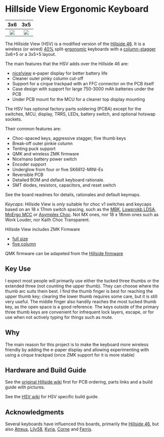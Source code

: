 # Hillside View Ergonomic Keyboard

3x6                       |  3x5
:-------------------------:|:-------------------------:
![](https://github.com/wannabecoffeenerd/hillside/blob/main/hillside46/doc/image/hsv_3x6.jpg)  |  ![](https://github.com/wannabecoffeenerd/hillside/blob/main/hillside46/doc/image/hsv_3x5.jpg)

The Hillside View (HSV) is a modified version of the [Hillside 46](https://github.com/mmccoyd/hillside). It is a 
 wireless (or wired) [40%](https://deskthority.net/wiki/40%25) 
 split-[ergonomic](https://deskthority.net/wiki/Ergonomic_keyboard) 
 keyboards with a 
 [column-stagger](https://deskthority.net/wiki/Staggering#Columnar_layout) 3x6+5 or a 3x5+5 layout.

The main features that the HSV adds over the Hillside 46 are:
- [nice!view](https://github.com/getkeops/keops/tree/main) e-paper display for better battery life
- Cleaner outer pinky column cut-off
- Support for a cirque trackpad with an FFC connector on the PCB itself
- Case design with support for large 750-3000 mAh batteries under the PCB
- Under PCB mount for the MCU for a cleaner top display mounting

The HSV has optional factory parts soldering (PCBA) except for the switches, MCU, display, TRRS, LEDs, battery switch, and optional hotswap sockets.

Their common features are:

- Choc-spaced keys, aggressive stagger, five thumb keys
- Break-off outer pinkie column
- Tenting puck support
- QMK and wireless ZMK firmware
- Nice!nano battery power switch
- Encoder support
- Underglow from four or five SK6812-MINI-Es
- Reversible PCB
- Detailed BOM and default keyboard rationale.
- SMT diodes, resistors, capacitors, and reset switch

See the board readmes for details, rationales and default keymaps.

*Keycaps*: Hillside View is _only_ suitable for choc v1 switches and keycaps based on an 18 x 17mm switch spacing, such as the [MBK](https://mkultra.click/mbk-choc-keycaps), [Lowprokb LDSA](https://lowprokb.ca/products/ldsa-low-profile-blank-keycaps), [MoErgo MCC](https://mkultra.click/moergo-mcc-pom-1u-keycap/) or [Asymplex Choc](https://www.asymplex.xyz/category/choc). Not MX ones, nor 18 x 18mm ones such as Work Louder, nor Kailh Choc Transparent.

Hillside View includes ZMK Firmware
- [full size](https://github.com/mike1808/zmk-config)
- [five column](https://github.com/wannabecoffeenerd/zmk-config)

QMK firmware can be adapeted from the [Hillside firmware](https://github.com/qmk/qmk_firmware/tree/master/keyboards/handwired/hillside) 


## Key Use

I expect most people will primarily use either the tucked three thumbs or the extended three (not counting the upper thumb). They can choose where the thumb arc suits them best. I find the thumb finger is best for reaching the upper thumb key; clearing the lower thumb requires some care, but it is still very useful. The middle finger also handily reaches the most tucked thumb key, as the open space is a good reference. The keys outside of the primary three thumb keys are convenient for infrequent lock layers, escape, or for use when not actively typing for things such as mute.

## Why

The main reason for this project is to make the keyboard more wireless friendly by adding the e-paper display and allowing experimenting with using a cirque trackpad (once ZMK support for it is more stable)

## Hardware and Build Guide

See the [original Hillside wiki](https://github.com/mmccoyd/hillside/wiki)
 first for PCB ordering, parts links and a build guide with pictures.

See the [HSV wiki](https://github.com/wannabecoffeenerd/hillside/wiki) for HSV specific
 build guide.

## Acknowledgments

Several keyboards have influenced this boards, primarily the
  [Hillside 46](https://github.com/mmccoyd/hillside), but also
  [Atreus](https://shop.keyboard.io/products/keyboardio-atreus),
  [Lily58](https://github.com/kata0510/Lily58),
  [Kyria](https://splitkb.com/collections/keyboard-kits/products/kyria-pcb-kit),
  [Corne](https://github.com/foostan/crkbd) and
  [Ferris](https://github.com/pierrechevalier83/ferris).

